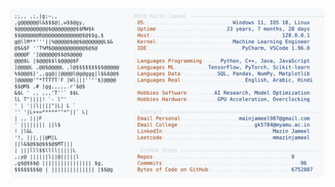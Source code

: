 <picture>
  <source srcset="https://raw.githubusercontent.com/mmazinjameel/mmazinjameel/main/dark_mode.svg?v=1751559205" media="(prefers-color-scheme: dark)">
  <img src="https://raw.githubusercontent.com/mmazinjameel/mmazinjameel/main/light_mode.svg?v=1751559205">
</picture>
